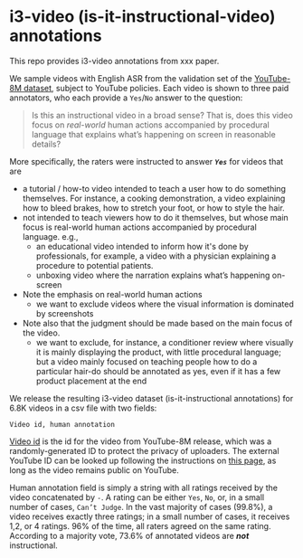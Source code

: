 # i3-video (is-it-instructional-video) annotations

This repo provides i3-video annotations from xxx paper.

We sample videos with English ASR from the validation set of the [YouTube-8M dataset](http://research.google.com/youtube8m/download.html), subject to YouTube policies.  Each video is shown to three paid annotators, who each provide a `Yes`/`No` answer to the question: 

> Is this an instructional video in a broad sense?  That is, does this video focus on *real-world* human actions accompanied by procedural language that explains what’s happening on screen in reasonable details?  

More specifically, the raters were instructed to answer ***`Yes`*** for videos that are
- a tutorial / how-to video intended to teach a user how to do something themselves.  For instance, a cooking demonstration, a video explaining how to bleed brakes, how to stretch your foot, or how to style the hair.   
- not intended to teach viewers how to do it themselves, but whose main focus is real-world human actions accompanied by procedural language.  e.g.,
  - an educational video intended to inform how it's done by professionals, for example, a video with a physician explaining a procedure to potential patients.
  - unboxing video where the narration explains what’s happening on-screen
- Note the emphasis on real-world human actions
  - we want to exclude videos where the visual information is dominated by screenshots
- Note also that the judgment should be made based on the main focus of the video.
  - we want to exclude, for instance, a conditioner review where visually it is mainly displaying the product, with little procedural language; but a video mainly focused on teaching people how to do a particular hair-do should be annotated as yes, even if it has a few product placement at the end

We release the resulting i3-video dataset (is-it-instructional annotations) for 6.8K videos in a csv file with two fields:
```
Video id, human annotation
```

[Video id](http://research.google.com/youtube8m/video_id_conversion.html) is the id for the video from YouTube-8M release, which was a randomly-generated ID to protect the privacy of uploaders.  The external YouTube ID can be looked up following the instructions on [this page](http://research.google.com/youtube8m/video_id_conversion.html), as long as the video remains public on YouTube. 

Human annotation field is simply a string with all ratings received by the video concatenated by `-`.  A rating can be either `Yes`, `No`, or, in a small number of cases, `Can’t Judge`.  In the vast majority of cases (99.8%), a video receives exactly three ratings; in a small number of cases, it receives 1,2, or 4 ratings. 96% of the time, all raters agreed on the same rating.  According to a majority vote, 73.6% of annotated videos are ***not*** instructional. 


